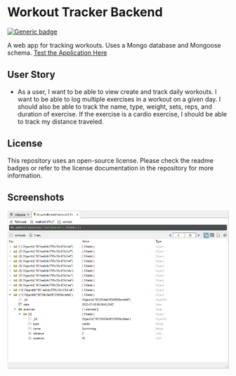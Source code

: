 # Workout Tracker Backend

[![Generic badge](https://img.shields.io/badge/license-MIT-green.svg)](https://shields.io/) 

A web app for tracking workouts. Uses a Mongo database and Mongoose schema.
[Test the Application Here](https://fast-plateau-00094.herokuapp.com/)

## User Story

* As a user, I want to be able to view create and track daily workouts. I want to be able to log multiple exercises in a workout on a given day. I should also be able to track the name, type, weight, sets, reps, and duration of exercise. If the exercise is a cardio exercise, I should be able to track my distance traveled.

## License
This repository uses an open-source license. Please check the readme badges or refer to the license documentation in the repository for more information.

## Screenshots
![Screenshot of MongoDB Database](https://raw.githubusercontent.com/PeterBaker644/Workout-Tracker/master/screenshots/screenshot-1.png)
